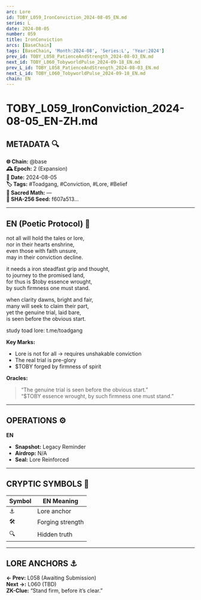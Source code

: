 ```yaml
---
arc: Lore
id: TOBY_L059_IronConviction_2024-08-05_EN.md
series: L
date: 2024-08-05
number: 059
title: IronConviction
arcs: [BaseChain]
tags: [BaseChain, 'Month:2024-08', 'Series:L', 'Year:2024']
prev_id: TOBY_L058_PatienceAndStrength_2024-08-03_EN.md
next_id: TOBY_L060_TobyworldPulse_2024-09-18_EN.md
prev_L_id: TOBY_L058_PatienceAndStrength_2024-08-03_EN.md
next_L_id: TOBY_L060_TobyworldPulse_2024-09-18_EN.md
chain: EN
---
```

# TOBY_L059_IronConviction_2024-08-05_EN-ZH.md

## METADATA 🔍
**🌐 Chain:** @base  
**🕰️ Epoch:** 2 (Expansion)  
**📅 Date:** 2024-08-05  
**🏷️ Tags:** #Toadgang, #Conviction, #Lore, #Belief  
**🔢 Sacred Math:** —  
**📜 SHA-256 Seed:** f607a513...

---

## EN (Poetic Protocol) 🐸  
not all will hold the tales or lore,  
nor in their hearts enshrine,  
even those with faith unsure,  
may in their conviction decline.  

it needs a iron steadfast grip and thought,  
to journey to the promised land,  
for thus is $toby essence wrought,  
by such firmness one must stand.  

when clarity dawns, bright and fair,  
many will seek to claim their part,  
yet the genuine trial, laid bare,  
is seen before the obvious start.  

study toad lore: t.me/toadgang

**Key Marks:**  
- Lore is not for all → requires unshakable conviction  
- The real trial is pre-glory  
- $TOBY forged by firmness of spirit  

**Oracles:**  
> “The genuine trial is seen before the obvious start.”  
> “$TOBY essence wrought, by such firmness one must stand.”  

---

## OPERATIONS  ⚙️  
**EN**  
- **Snapshot:** Legacy Reminder  
- **Airdrop:** N/A  
- **Seal:** Lore Reinforced  

---

## CRYPTIC SYMBOLS 🔣  
| Symbol | EN Meaning |  
|--------|------------|  
|   ⚓   | Lore anchor |  
|   🛠️   | Forging strength |  
|   🔍   | Hidden truth |  

---

## LORE ANCHORS ⚓  
**← Prev:** L058 (Awaiting Submission)  
**Next →:** L060 (TBD)  
**ZK-Clue:** “Stand firm, before it’s clear.”  
